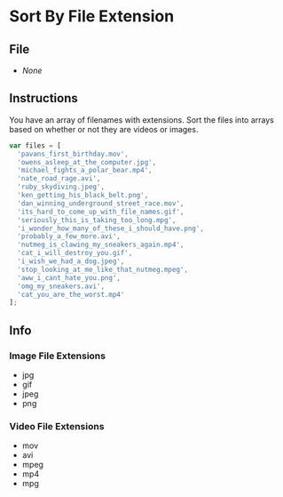 # Sort By File Extension

## File

- _None_

## Instructions

You have an array of filenames with extensions. Sort the files into arrays based on whether or not they are videos or images.

```javascript
var files = [
  'pavans_first_birthday.mov',
  'owens_asleep_at_the_computer.jpg',
  'michael_fights_a_polar_bear.mp4',
  'nate_road_rage.avi',
  'ruby_skydiving.jpeg',
  'ken_getting_his_black_belt.png',
  'dan_winning_underground_street_race.mov',
  'its_hard_to_come_up_with_file_names.gif',
  'seriously_this_is_taking_too_long.mpg',
  'i_wonder_how_many_of_these_i_should_have.png',
  'probably_a_few_more.avi',
  'nutmeg_is_clawing_my_sneakers_again.mp4',
  'cat_i_will_destroy_you.gif',
  'i_wish_we_had_a_dog.jpeg',
  'stop_looking_at_me_like_that_nutmeg.mpeg',
  'aww_i_cant_hate_you.png',
  'omg_my_sneakers.avi',
  'cat_you_are_the_worst.mp4'
];
```

## Info

### Image File Extensions

- jpg
- gif
- jpeg
- png

### Video File Extensions

- mov
- avi
- mpeg
- mp4
- mpg
